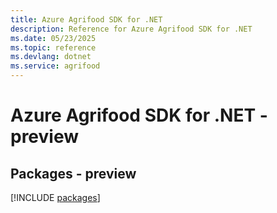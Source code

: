 ```yaml
---
title: Azure Agrifood SDK for .NET
description: Reference for Azure Agrifood SDK for .NET
ms.date: 05/23/2025
ms.topic: reference
ms.devlang: dotnet
ms.service: agrifood
---
```

# Azure Agrifood SDK for .NET - preview
## Packages - preview
[!INCLUDE [packages](agrifood-index.md)]